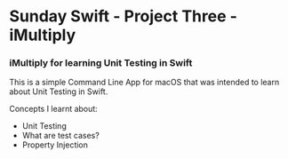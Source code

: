 # Sunday Swift - Project Three - iMultiply

### iMultiply for learning Unit Testing in Swift

This is a simple Command Line App for macOS that was intended to learn about Unit Testing in Swift.

Concepts I learnt about:

- Unit Testing
- What are test cases?
- Property Injection

